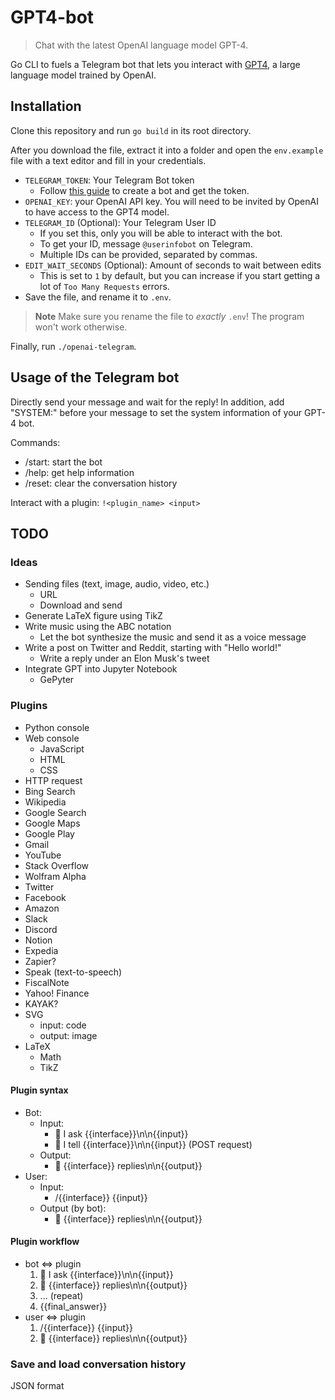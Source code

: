 # GPT4-bot

> Chat with the latest OpenAI language model GPT-4. 

Go CLI to fuels a Telegram bot that lets you interact with [GPT4](https://openai.com/product/gpt-4), a large language model trained by OpenAI.

## Installation

Clone this repository and run `go build` in its root directory. 

After you download the file, extract it into a folder and open the `env.example` file with a text editor and fill in your credentials. 

- `TELEGRAM_TOKEN`: Your Telegram Bot token
  - Follow [this guide](https://core.telegram.org/bots/tutorial#obtain-your-bot-token) to create a bot and get the token.
- `OPENAI_KEY`: your OpenAI API key. You will need to be invited by OpenAI to have access to the GPT4 model. 
- `TELEGRAM_ID` (Optional): Your Telegram User ID
  - If you set this, only you will be able to interact with the bot.
  - To get your ID, message `@userinfobot` on Telegram.
  - Multiple IDs can be provided, separated by commas.
- `EDIT_WAIT_SECONDS` (Optional): Amount of seconds to wait between edits
  - This is set to `1` by default, but you can increase if you start getting a lot of `Too Many Requests` errors.
- Save the file, and rename it to `.env`.

> **Note** Make sure you rename the file to _exactly_ `.env`! The program won't work otherwise.

Finally, run `./openai-telegram`.

## Usage of the Telegram bot

Directly send your message and wait for the reply!
In addition, add "SYSTEM:" before your message to set the system information of your GPT-4 bot. 

Commands:

- /start: start the bot
- /help: get help information
- /reset: clear the conversation history

Interact with a plugin:
`!<plugin_name> <input>`

## TODO

### Ideas

- Sending files (text, image, audio, video, etc.)
  - URL
  - Download and send
- Generate LaTeX figure using TikZ
- Write music using the ABC notation
  - Let the bot synthesize the music and send it as a voice message
- Write a post on Twitter and Reddit, starting with "Hello world!"
  - Write a reply under an Elon Musk's tweet
- Integrate GPT into Jupyter Notebook
  - GePyter

### Plugins

- Python console
- Web console
  - JavaScript
  - HTML
  - CSS
- HTTP request
- Bing Search
- Wikipedia
- Google Search
- Google Maps
- Google Play
- Gmail
- YouTube
- Stack Overflow
- Wolfram Alpha
- Twitter
- Facebook
- Amazon
- Slack
- Discord
- Notion
- Expedia
- Zapier?
- Speak (text-to-speech)
- FiscalNote
- Yahoo! Finance
- KAYAK?
- SVG 
  - input: code
  - output: image
- LaTeX
  - Math
  - TikZ

#### Plugin syntax

- Bot:
  - Input:
    - 🤖 I ask {{interface}}\n\n{{input}}
    - 🤖 I tell {{interface}}\n\n{{input}} (POST request)
  - Output:
    - 🤖 {{interface}} replies\n\n{{output}}
- User:
  - Input:
    - /{{interface}} {{input}}
  - Output (by bot):
    - 🤖 {{interface}} replies\n\n{{output}}

#### Plugin workflow

- bot <=> plugin
  1. 🤖 I ask {{interface}}\n\n{{input}}
  2. 🤖 {{interface}} replies\n\n{{output}}
  3. ... (repeat)
  4. {{final_answer}}
- user <=> plugin
  1. /{{interface}} {{input}}
  2. 🤖 {{interface}} replies\n\n{{output}}

### Save and load conversation history

JSON format
